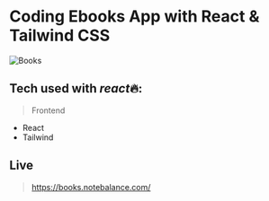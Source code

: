 # Coding Ebooks App with React & Tailwind CSS

![Books](https://i.ibb.co/c21RHpT/Screen-Shot-2022-10-17-at-11-27-18-PM.png)

## Tech used with *react*🔥:

> Frontend

- React
- Tailwind

## Live

> https://books.notebalance.com/
